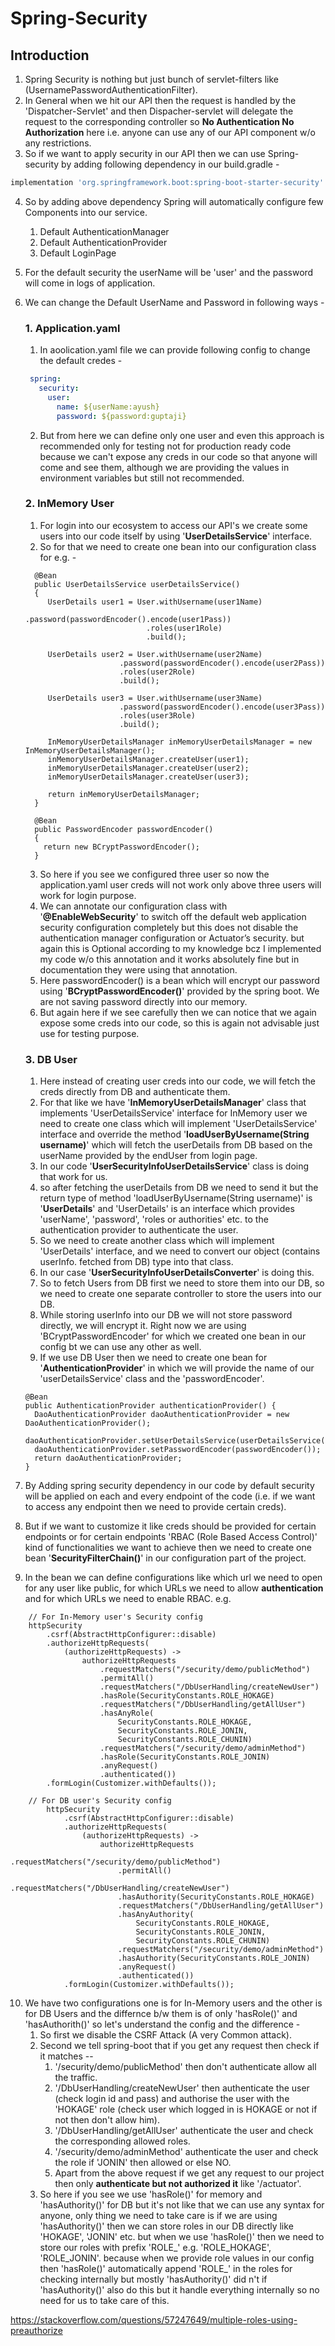 # Spring-Security
## Introduction
1. Spring Security is nothing but just bunch of servlet-filters like (UsernamePasswordAuthenticationFilter).
2. In General when we hit our API then the request is handled by the 'Dispatcher-Servlet' and then Dispacher-servlet will delegate
   the request to the corresponding controller so **No Authentication No Authorization** here i.e. anyone can use any of our API
   component w/o any restrictions.
3. So if we want to apply security in our API then we can use Spring-security by adding following dependency in our build.gradle -
```groovy
implementation 'org.springframework.boot:spring-boot-starter-security'
```
4. So by adding above dependency Spring will automatically configure few Components into our service.
   1. Default AuthenticationManager
   2. Default AuthenticationProvider
   3. Default LoginPage
5. For the default security the userName will be 'user' and the password will come in logs of application.
6. We can change the Default UserName and Password in following ways -
   ### 1. Application.yaml
   1. In aoolication.yaml file we can provide following config to change the default credes -
   ```yaml
    spring:
      security:
        user:
          name: ${userName:ayush}
          password: ${password:guptaji}
    ```
    2. But from here we can define only one user and even this approach is recommended only for testing not for 
       production ready code because we can't expose any creds in our code so that anyone will come and see
       them, although we are providing the values in environment variables but still not recommended.
   ### 2. InMemory User
   1. For login into our ecosystem to access our API's we create some users into our code itself by using
      '**UserDetailsService**' interface.
   2. So for that we need to create one bean into our configuration class for e.g. -
   ```
     @Bean
     public UserDetailsService userDetailsService() 
     {
        UserDetails user1 = User.withUsername(user1Name)
                              .password(passwordEncoder().encode(user1Pass))
                              .roles(user1Role)
                              .build();

        UserDetails user2 = User.withUsername(user2Name)
                        .password(passwordEncoder().encode(user2Pass))
                        .roles(user2Role)
                        .build();

        UserDetails user3 = User.withUsername(user3Name)
                        .password(passwordEncoder().encode(user3Pass))
                        .roles(user3Role)
                        .build();

        InMemoryUserDetailsManager inMemoryUserDetailsManager = new InMemoryUserDetailsManager();
        inMemoryUserDetailsManager.createUser(user1);
        inMemoryUserDetailsManager.createUser(user2);
        inMemoryUserDetailsManager.createUser(user3);

        return inMemoryUserDetailsManager;
     }
   
     @Bean
     public PasswordEncoder passwordEncoder() 
     {
       return new BCryptPasswordEncoder();
     }
   ```
   3. So here if you see we configured three user so now the application.yaml user creds will not work
      only above three users will work for login purpose.
   4. We can annotate our configuration class with '**@EnableWebSecurity**' to switch off the default web 
      application security configuration completely but this does not disable the authentication manager 
      configuration or Actuator’s security. but again this is Optional according to my knowledge bcz I 
      implemented my code w/o this annotation and it works absolutely fine but in documentation they were
      using that annotation.
   5. Here passwordEncoder() is a bean which will encrypt our password using '**BCryptPasswordEncoder()**'
      provided by the spring boot. We are not saving password directly into our memory.
   6. But again here if we see carefully then we can notice that we again expose some creds into our code, so this
      is again not advisable just use for testing purpose.
   ### 3. DB User
   1. Here instead of creating user creds into our code, we will fetch the creds directly from DB and authenticate
      them.
   2. For that like we have '**InMemoryUserDetailsManager**' class that implements 'UserDetailsService' interface
      for InMemory user we need to create one class which will implement 'UserDetailsService' interface and
      override the method '**loadUserByUsername(String username)**' which will fetch the userDetails from DB based
      on the userName provided by the endUser from login page.
   3. In our code '**UserSecurityInfoUserDetailsService**' class is doing that work for us.
   4. so after fetching the userDetails from DB we need to send it but the return type of method 
      'loadUserByUsername(String username)' is '**UserDetails**' and 'UserDetails' is an interface which provides
      'userName', 'password', 'roles or authorities' etc. to the authentication provider to authenticate the user.
   5. So we need to create another class which will implement 'UserDetails' interface, and we need to convert our
      object (contains userInfo. fetched from DB) type into that class.
   6. In our case '**UserSecurityInfoUserDetailsConverter**' is doing this.
   7. So to fetch Users from DB first we need to store them into our DB, so we need to create one separate controller
      to store the users into our DB.
   8. While storing userInfo into our DB we will not store password directly, we will encrypt it. Right now we are 
      using 'BCryptPasswordEncoder' for which we created one bean in our config bt we can use any other as well.
   9. If we use DB User then we need to create one bean for '**AuthenticationProvider**' in which we will provide
      the name of our 'userDetailsService' class and the 'passwordEncoder'.
   ```
   @Bean
   public AuthenticationProvider authenticationProvider() {
     DaoAuthenticationProvider daoAuthenticationProvider = new DaoAuthenticationProvider();
     daoAuthenticationProvider.setUserDetailsService(userDetailsService());
     daoAuthenticationProvider.setPasswordEncoder(passwordEncoder());
     return daoAuthenticationProvider;
   }
   ```

7. By Adding spring security dependency in our code by default security will be applied on each and every endpoint
   of the code (i.e. if we want to access any endpoint then we need to provide certain creds).
8. But if we want to customize it like creds should be provided for certain endpoints or for certain endpoints
   'RBAC (Role Based Access Control)' kind of functionalities we want to achieve then we need to create one bean
   '**SecurityFilterChain()**' in our configuration part of the project.
9. In the bean we can define configurations like which url we need to open for any user like public, for which URLs
   we need to allow **authentication** and for which URLs we need to enable RBAC. e.g.
```
    // For In-Memory user's Security config
    httpSecurity
        .csrf(AbstractHttpConfigurer::disable)
        .authorizeHttpRequests(
            (authorizeHttpRequests) ->
                authorizeHttpRequests
                    .requestMatchers("/security/demo/publicMethod")
                    .permitAll()
                    .requestMatchers("/DbUserHandling/createNewUser")
                    .hasRole(SecurityConstants.ROLE_HOKAGE)
                    .requestMatchers("/DbUserHandling/getAllUser")
                    .hasAnyRole(
                        SecurityConstants.ROLE_HOKAGE,
                        SecurityConstants.ROLE_JONIN,
                        SecurityConstants.ROLE_CHUNIN)
                    .requestMatchers("/security/demo/adminMethod")
                    .hasRole(SecurityConstants.ROLE_JONIN)
                    .anyRequest()
                    .authenticated())
        .formLogin(Customizer.withDefaults());
        
    // For DB user's Security config
        httpSecurity
            .csrf(AbstractHttpConfigurer::disable)
            .authorizeHttpRequests(
                (authorizeHttpRequests) ->
                    authorizeHttpRequests
                        .requestMatchers("/security/demo/publicMethod")
                        .permitAll()
                        .requestMatchers("/DbUserHandling/createNewUser")
                        .hasAuthority(SecurityConstants.ROLE_HOKAGE)
                        .requestMatchers("/DbUserHandling/getAllUser")
                        .hasAnyAuthority(
                            SecurityConstants.ROLE_HOKAGE,
                            SecurityConstants.ROLE_JONIN,
                            SecurityConstants.ROLE_CHUNIN)
                        .requestMatchers("/security/demo/adminMethod")
                        .hasAuthority(SecurityConstants.ROLE_JONIN)
                        .anyRequest()
                        .authenticated())
            .formLogin(Customizer.withDefaults());    
```
10. We have two configurations one is for In-Memory users and the other is for DB Users and the differnce b/w them
    is of only 'hasRole()' and 'hasAuthorith()' so let's understand the config and the difference -
      1. So first we disable the CSRF Attack (A very Common attack).
      2. Second we tell spring-boot that if you get any request then check if it matches --
         1. '/security/demo/publicMethod' then don't authenticate allow all the traffic.
         2. '/DbUserHandling/createNewUser' then authenticate the user (check login id and pass) and authorise the
            user with the 'HOKAGE' role (check user which logged in is HOKAGE or not if not then don't allow him).
         3. '/DbUserHandling/getAllUser' authenticate the user and check the corresponding allowed roles.
         4. '/security/demo/adminMethod' authenticate the user and check the role if 'JONIN' then allowed or else 
            NO.
         5. Apart from the above request if we get any request to our project then only **authenticate but not
            authorized it** like '/actuator'.
      3. So here if you see we use 'hasRole()' for memory and 'hasAuthority()' for DB but it's not like that we can
         use any syntax for anyone, only thing we need to take care is if we are using 'hasAuthority()' then we can
         store roles in our DB directly like 'HOKAGE', 'JONIN' etc. but when we use 'hasRole()' then we need to store
         our roles with prefix 'ROLE_' e.g. 'ROLE_HOKAGE', 'ROLE_JONIN'. because when we provide role values in our
         config then 'hasRole()' automatically append 'ROLE_' in the roles for checking internally but mostly
         'hasAuthority()' did n't if 'hasAuthority()' also do this but it handle everything internally so no need
         for us to take care of this.



https://stackoverflow.com/questions/57247649/multiple-roles-using-preauthorize